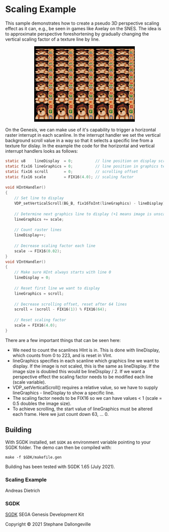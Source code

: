 # Scaling Example

This sample demonstrates how to create a pseudo 3D perspective scaling effect as it can, e.g., be seen in games like Axelay on the SNES. The idea is to approximate perspective foreshortening by gradually changing the vertical scaling factor of a texture line by line.

<p align="center">
<img src="images/scaling.png" width="320">
</p>

On the Genesis, we can make use of it's capability to trigger a horizontal raster interrupt in each scanline. In the interrupt handler we set the vertical background scroll value in a way so that it selects a specific line from a texture for dislay. In the example the code for the horizontal and vertical interrupt handlers looks as follows:

```c
static u8    lineDisplay  = 0;          // line position on display screen
static fix16 lineGraphics = 0;          // line position in graphics texture
static fix16 scroll       = 0;          // scrolling offset
static fix16 scale        = FIX16(4.0); // scaling factor

void HIntHandler()
{
    // Set line to display
    VDP_setVerticalScroll(BG_B, fix16ToInt(lineGraphics) - lineDisplay);

    // Determine next graphics line to display (+1 means image is unscaled)
    lineGraphics += scale;

    // Count raster lines
    lineDisplay++;

    // Decrease scaling factor each line
    scale -= FIX16(0.02);
}
void VIntHandler()
{
    // Make sure HInt always starts with line 0
    lineDisplay = 0;

    // Reset first line we want to display
    lineGraphics = scroll;

    // Decrease scrolling offset, reset after 64 lines
    scroll = (scroll - FIX16(1)) % FIX16(64);

    // Reset scaling factor
    scale = FIX16(4.0);
}
```

There are a few important things that can be seen here:

* We need to count the scanlines HInt is in. This is done with lineDisplay, which counts from 0 to 223, and is reset in VInt.
* lineGraphics specifies in each scanline which graphics line we want to display. If the image is not scaled, this is the same as lineDisplay. If the image size is doubled this would be lineDisplay / 2. If we want a perspective effect the scaling factor needs to be modified each line (scale variable).
* VDP_setVerticalScroll() requires a relative value, so we have to supply lineGraphics - lineDisplay to show a specific line.
* The scaling factor needs to be FIX16 so we can have values < 1 (scale = 0.5 doubles the image size).
* To achieve scrolling, the start value of lineGraphics must be altered each frame. Here we just count down 63, ... 0.

## Building

With SGDK installed, set `$GDK` as environment variable pointing to your SGDK folder. The demo can then be compiled with:

	make -f $GDK/makefile.gen

Building has been tested with SGDK 1.65 (July 2021).

### Scaling Example

Andreas Dietrich

### SGDK

[SGDK](https://github.com/Stephane-D/SGDK) SEGA Genesis Development Kit

Copyright © 2021 Stephane Dallongeville
